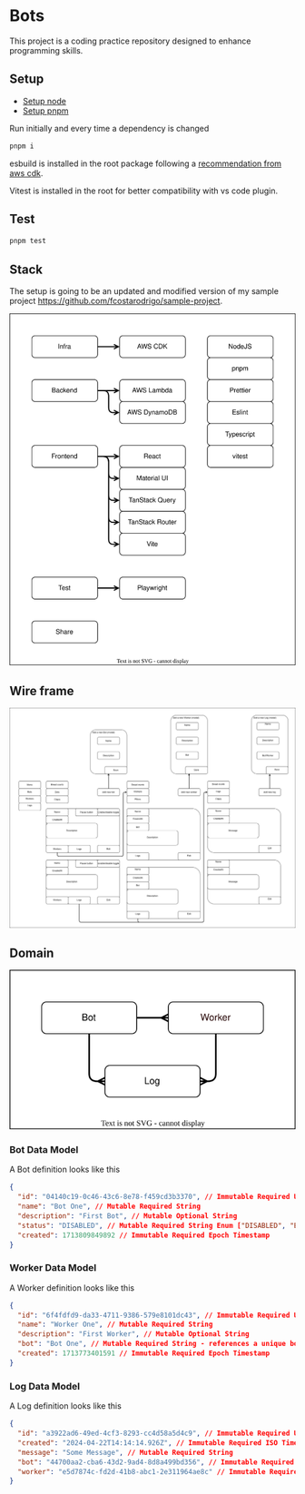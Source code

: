 # Bots

This project is a coding practice repository designed to enhance programming skills.

## Setup

- [Setup node](https://nodejs.org/en)
- [Setup pnpm](https://pnpm.io/installation)

Run initially and every time a dependency is changed

```bash
pnpm i
```

esbuild is installed in the root package following a [recommendation from aws cdk](https://docs.aws.amazon.com/cdk/api/v2/docs/aws-cdk-lib.aws_lambda_nodejs-readme.html#local-bundling).

Vitest is installed in the root for better compatibility with vs code plugin.

## Test

```bash
pnpm test
```

## Stack

The setup is going to be an updated and modified version of my sample project https://github.com/fcostarodrigo/sample-project.

![Stack diagram](stack.drawio.svg)

## Wire frame

![Wire frame diagram](wireFrame.drawio.svg)

## Domain

![Domain model diagram](domain.drawio.svg)

### Bot Data Model

A Bot definition looks like this

```json
{
  "id": "04140c19-0c46-43c6-8e78-f459cd3b3370", // Immutable Required UUID
  "name": "Bot One", // Mutable Required String
  "description": "First Bot", // Mutable Optional String
  "status": "DISABLED", // Mutable Required String Enum ["DISABLED", "ENABLED", "PAUSED"]
  "created": 1713809849892 // Immutable Required Epoch Timestamp
}
```

### Worker Data Model

A Worker definition looks like this

```json
{
  "id": "6f4fdfd9-da33-4711-9386-579e8101dc43", // Immutable Required UUID
  "name": "Worker One", // Mutable Required String
  "description": "First Worker", // Mutable Optional String
  "bot": "Bot One", // Mutable Required String - references a unique bot
  "created": 1713773401591 // Immutable Required Epoch Timestamp
}
```

### Log Data Model

A Log definition looks like this

```json
{
  "id": "a3922ad6-49ed-4cf3-8293-cc4d58a5d4c9", // Immutable Required UUID
  "created": "2024-04-22T14:14:14.926Z", // Immutable Required ISO Timestamp
  "message": "Some Message", // Mutable Required String
  "bot": "44700aa2-cba6-43d2-9ad4-8d8a499bd356", // Immutable Required UUID - references a unique bot
  "worker": "e5d7874c-fd2d-41b8-abc1-2e311964ae8c" // Immutable Required UUID - references a unique worker
}
```
